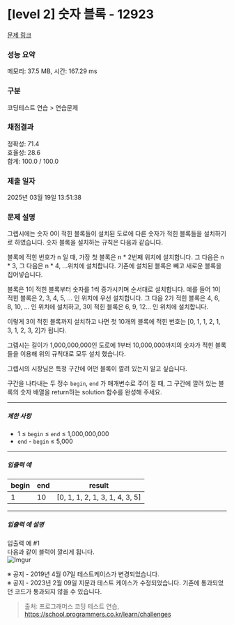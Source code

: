 # [level 2] 숫자 블록 - 12923 

[문제 링크](https://school.programmers.co.kr/learn/courses/30/lessons/12923#qna) 

### 성능 요약

메모리: 37.5 MB, 시간: 167.29 ms

### 구분

코딩테스트 연습 > 연습문제

### 채점결과

정확성: 71.4<br/>효율성: 28.6<br/>합계: 100.0 / 100.0

### 제출 일자

2025년 03월 19일 13:51:38

### 문제 설명

<p>그렙시에는 숫자 0이 적힌 블록들이 설치된 도로에 다른 숫자가 적힌 블록들을 설치하기로 하였습니다. 숫자 블록을 설치하는 규칙은 다음과 같습니다.</p>

<p>블록에 적힌 번호가 n 일 때, 가장 첫 블록은 n * 2번째 위치에 설치합니다. 그 다음은 n * 3, 그 다음은 n * 4, ...위치에 설치합니다. 기존에 설치된 블록은 빼고 새로운 블록을 집어넣습니다.</p>

<p>블록은 1이 적힌 블록부터 숫자를 1씩 증가시키며 순서대로 설치합니다. 예를 들어 1이 적힌 블록은 2, 3, 4, 5, ... 인 위치에 우선 설치합니다. 그 다음 2가 적힌 블록은 4, 6, 8, 10, ... 인 위치에 설치하고, 3이 적힌 블록은 6, 9, 12... 인 위치에 설치합니다.</p>

<p>이렇게 3이 적힌 블록까지 설치하고 나면 첫 10개의 블록에 적힌 번호는 [0, 1, 1, 2, 1, 3, 1, 2, 3, 2]가 됩니다.</p>

<p>그렙시는 길이가 1,000,000,000인 도로에 1부터 10,000,000까지의 숫자가 적힌 블록들을 이용해 위의 규칙대로 모두 설치 했습니다.</p>

<p>그렙시의 시장님은 특정 구간에 어떤 블록이 깔려 있는지 알고 싶습니다.</p>

<p>구간을 나타내는 두 정수 <code>begin</code>, <code>end</code> 가 매개변수로 주어 질 때, 그 구간에 깔려 있는 블록의 숫자 배열을 return하는 solution 함수를 완성해 주세요.</p>

<hr>

<h5>제한 사항</h5>

<ul>
<li>1 ≤ <code>begin</code> ≤ <code>end</code> ≤ 1,000,000,000</li>
<li><code>end</code> - <code>begin</code> ≤ 5,000</li>
</ul>

<hr>

<h5>입출력 예</h5>
<table class="table">
        <thead><tr>
<th>begin</th>
<th>end</th>
<th>result</th>
</tr>
</thead>
        <tbody><tr>
<td>1</td>
<td>10</td>
<td>[0, 1, 1, 2, 1, 3, 1, 4, 3, 5]</td>
</tr>
</tbody>
      </table>
<hr>

<h5>입출력 예 설명</h5>

<p>입출력 예 #1<br>
다음과 같이 블럭이 깔리게 됩니다.<br>
<img src="https://i.imgur.com/OnAE846.png?1" title="" alt="Imgur"></p>

<p>※ 공지 - 2019년 4월 07일 테스트케이스가 변경되었습니다.<br>
※ 공지 - 2023년 2월 09일 지문과 테스트 케이스가 수정되었습니다. 기존에 통과되었던 코드가 통과되지 않을 수 있습니다.</p>


> 출처: 프로그래머스 코딩 테스트 연습, https://school.programmers.co.kr/learn/challenges